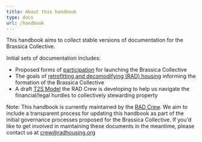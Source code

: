 ```yaml
---
title: About this handbook
type: docs
url: /handbook
---
```


This handbook aims to collect stable versions of documentation for the Brassica Collective.  

Initial sets of documentation includes:
  * Proposed forms of [participation](/handbook/participation/) for launching the Brassica Collective 
  * The goals of [retrofitting and decomodifying (RAD) housing](/handbook/rad-housing/) informing the formation of the Brassica Collective 
  * A draft [T2S Model](/handbook/t2s-model/) the RAD Crew is developing to help us navigate the financial/legal hurdles to collectively stewarding property

Note: This handbook is currently maintained by the [RAD Crew](/handbook/participation/crew/). We aim to include a transparent process for updating this handbook as part of the initial governance processes proposed for the Brassica Collective. If you'd like to get involved in maintaining these documents in the meantime, please contact us at crew@radhousing.org 
